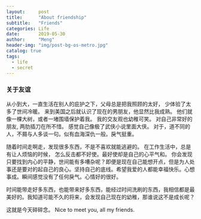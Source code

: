 ```yaml
---
layout:     post
title:      "About friendship"
subtitle:   "Friends"
categories: Life
date:       2019-05-30
author:     "Meng"
header-img: "img/post-bg-os-metro.jpg"
catalog: true
tags:
  - life
  - secret
---
```


### 关于友谊

从小到大，一直生活在别人的庇护之下，父母总是把我照顾的太好， 少体验了太多了世间冷暖。 来到美国之后就认识了现在的男朋友，他显然比我成熟。 他们就像一棵大树，或者一堵围墙保护着我。 我的交友观也幼稚可笑。 对自己非常好的朋友, 两肋插刀在所不惜。 感觉自己像极了武侠小说里面大侠。 对于，道不同的人，不屑与人多谈一句。似有血海深仇一般。戾气挺重。

随着时间走啊走，发现很多东西，不是不喜欢就能逃避的。 在工作生活中，总是有让人烦恼的时候， 怎么反击都不好使。最好使却是自己的心平气和。 你会发现只要找到内心的平静，世间能有多嘈杂呢？即便是现在自己能想开点，但是为人处事还是要对的起自己的良心。坚持自己的底线。希望我爱的人都能幸福快乐。心想事成。瞬间感觉没有了任何戾气。心情好的很好。

时间能带走好多东西，也能带来好多东西，能经过时间洗刷的东西，我相信都是最美好的。我知道可能不久的将来，会发现自己现在的幼稚，那谁说这不是成长呢？

这就是今天碎碎念。 Nice to meet you, all my friends.
